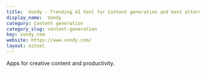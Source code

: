 ```yaml
---
title:  Vondy - Trending AI tool for Content generation and best alternatives
display_name:  Vondy
category: Content generation
category_slug: content-generation
key: vondy_com
website: https://www.vondy.com/
layout: aitool
---
```


Apps for creative content and productivity.
